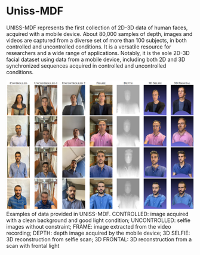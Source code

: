 # Uniss-MDF

UNISS-MDF represents the first collection of 2D-3D data of human faces, acquired with a mobile device. About 80,000 samples of depth, images and videos are captured from a diverse set of more than 100 subjects, in both controlled and uncontrolled conditions.
It is a versatile resource for researchers and a wide range of applications. Notably, it is the sole 2D-3D facial dataset using data from a mobile device, including both 2D and 3D synchronized sequences acquired in controlled and uncontrolled conditions. 

![IMAGE_DESCRIPTION](Examples.png)
Examples of data provided in UNISS-MDF. CONTROLLED: image acquired with a clean background and good light condition; UNCONTROLLED: selfie images without constraint; FRAME: image extracted from the video recording; DEPTH: depth image acquired by the mobile device; 3D SELFIE: 3D reconstruction from selfie scan; 3D FRONTAL: 3D reconstruction from a scan with frontal light
